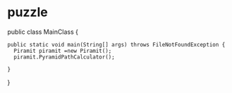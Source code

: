 # puzzle

public class MainClass {
    
  
    public static void main(String[] args) throws FileNotFoundException {
      Piramit piramit =new Piramit();
      piramit.PyramidPathCalculator();
     
    }
    
}
